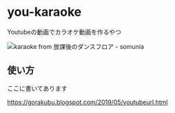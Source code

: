 # you-karaoke
Youtubeの動画でカラオケ動画を作るやつ

![karaoke from 放課後のダンスフロア - somunia](https://user-images.githubusercontent.com/42219754/77658795-8984bf80-6fba-11ea-88b2-4dd105bb0aef.jpg)


## 使い方
ここに書いてあります

https://gorakubu.blogspot.com/2019/05/youtubeurl.html 
